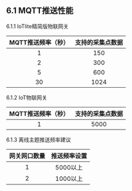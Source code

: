 ## 6.1 MQTT推送性能 

6.1.1  IoTlite精简版物联网关

| MQTT推送频率（秒） | 支持的采集点数据 |
| :----------------: | :--------------: |
|         1          |       150        |
|         2          |       300        |
|         5          |       600        |
|         30         |       1024       |

6.1.2  IoT物联网关

| MQTT推送频率（秒） | 支持的采集点数据 |
| :----------------: | :--------------: |
|         1          |       5000       |



6.1.3 离线主题推送频率建议

| 网关网口数量 | 推送频率设置 |
| :----------: | :----------: |
|      1       |   5000以上   |
|      2       |   1000以上   |

